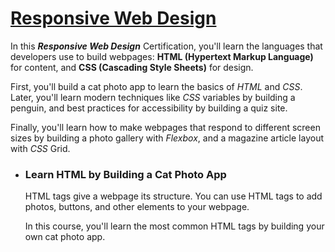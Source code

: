 # <u>Responsive Web Design</u>

In this ***Responsive Web Design*** Certification, you'll learn the languages that developers use to build webpages: **HTML (Hypertext Markup Language)** for content, and **CSS (Cascading Style Sheets)** for design.

First, you'll build a cat photo app to learn the basics of *HTML* and *CSS*. Later, you'll learn modern techniques like *CSS* variables by building a penguin, and best practices for accessibility by building a quiz site.

Finally, you'll learn how to make webpages that respond to different screen sizes by building a photo gallery with *Flexbox*, and a magazine article layout with *CSS* Grid.



- ### Learn HTML by Building a Cat Photo App

    HTML tags give a webpage its structure. You can use HTML tags to add photos, buttons, and other elements to your webpage.
    
    In this course, you'll learn the most common HTML tags by building your own cat photo app.